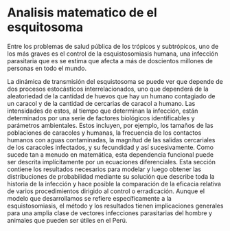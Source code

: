 # Analisis matematico de el esquitosoma
Entre los problemas de salud pública de los trópicos y subtrópicos, uno de los más graves es el control de la esquistosomiasis humana, una infección parasitaria que es
se estima que afecta a más de doscientos millones de personas en todo el
mundo.

La dinámica de transmisión del esquistosoma se puede ver que depende de dos procesos estocásticos interrelacionados, uno que dependerá de la aleatoriedad de la cantidad de huevos que hay un humano contagiado de un caracol y de la cantidad de cercarias de caracol a humano.
Las intensidades de estos, al tiempo que determinan la infección, están determinados por una serie de factores biológicos identificables y parámetros ambientales. Estos incluyen, por ejemplo, los tamaños de las poblaciones de caracoles y humanas, la frecuencia de los contactos humanos con aguas contaminadas, la magnitud de las salidas cercariales de los caracoles infectados, y su fecundidad y así sucesivamente. Como sucede tan a menudo en matemática, esta dependencia funcional puede ser descrita implícitamente por un ecuaciones diferenciales.
Esta sección contiene los resultados necesarios para modelar y luego obtener las distribuciones de probabilidad mediante su solución que describe toda la historia de la infección y hace posible la comparación de la eficacia relativa de varios procedimientos dirigido al control o erradicación.
Aunque el modelo que desarrollamos se refiere específicamente a la esquistosomiasis, el método y los resultados tienen implicaciones generales para una amplia clase de vectores infecciones parasitarias del hombre y animales que pueden ser útiles en el Perú.
